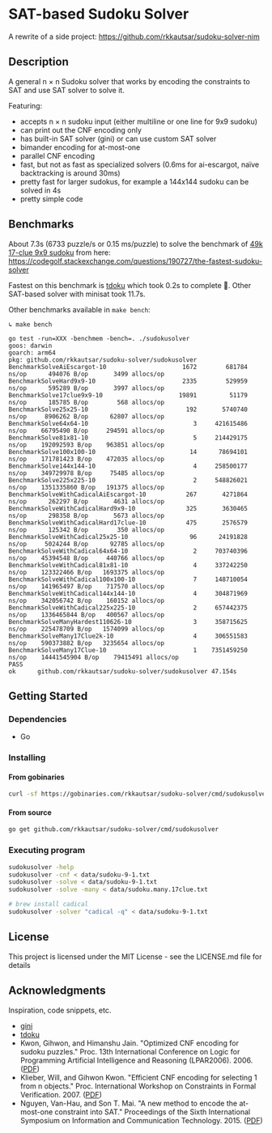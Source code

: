 # SAT-based Sudoku Solver

A rewrite of a side project: https://github.com/rkkautsar/sudoku-solver-nim

## Description

A general n &times; n Sudoku solver that works by encoding the constraints to SAT and use SAT solver to solve it.

Featuring:

- accepts n &times; n sudoku input (either multiline or one line for 9x9 sudoku)
- can print out the CNF encoding only
- has built-in SAT solver (gini) or can use custom SAT solver
- bimander encoding for at-most-one
- parallel CNF encoding
- fast, but not as fast as specialized solvers (0.6ms for ai-escargot, naïve backtracking is around 30ms)
- pretty fast for larger sudokus, for example a 144x144 sudoku can be solved in 4s
- pretty simple code

## Benchmarks

About 7.3s (6733 puzzle/s or 0.15 ms/puzzle) to solve the benchmark of [49k 17-clue 9x9 sudoku](data/sudoku.many.17clue.txt) from here: https://codegolf.stackexchange.com/questions/190727/the-fastest-sudoku-solver

Fastest on this benchmark is [tdoku](https://www.github.com/t-dillon/tdoku) which took 0.2s to complete :rocket:. Other SAT-based solver with minisat took 11.7s.

Other benchmarks available in `make bench`:

```
↳ make bench

go test -run=XXX -benchmem -bench=. ./sudokusolver
goos: darwin
goarch: arm64
pkg: github.com/rkkautsar/sudoku-solver/sudokusolver
BenchmarkSolveAiEscargot-10               	    1672	    681784 ns/op	  494076 B/op	    3499 allocs/op
BenchmarkSolveHard9x9-10                  	    2335	    529959 ns/op	  595289 B/op	    3997 allocs/op
BenchmarkSolve17clue9x9-10                	   19891	     51179 ns/op	  185785 B/op	     568 allocs/op
BenchmarkSolve25x25-10                    	     192	   5740740 ns/op	 8906262 B/op	   62807 allocs/op
BenchmarkSolve64x64-10                    	       3	 421615486 ns/op	66795490 B/op	  294591 allocs/op
BenchmarkSolve81x81-10                    	       5	 214429175 ns/op	192092593 B/op	  963851 allocs/op
BenchmarkSolve100x100-10                  	      14	  78694101 ns/op	171781423 B/op	  472035 allocs/op
BenchmarkSolve144x144-10                  	       4	 258500177 ns/op	349729978 B/op	   75485 allocs/op
BenchmarkSolve225x225-10                  	       2	 548826021 ns/op	1351335860 B/op	  191375 allocs/op
BenchmarkSolveWithCadicalAiEscargot-10    	     267	   4271864 ns/op	  262297 B/op	    4631 allocs/op
BenchmarkSolveWithCadicalHard9x9-10       	     325	   3630465 ns/op	  298358 B/op	    5673 allocs/op
BenchmarkSolveWithCadicalHard17clue-10    	     475	   2576579 ns/op	  125342 B/op	     350 allocs/op
BenchmarkSolveWithCadical25x25-10         	      96	  24191828 ns/op	 5024244 B/op	   92785 allocs/op
BenchmarkSolveWithCadical64x64-10         	       2	 703740396 ns/op	45394548 B/op	  440766 allocs/op
BenchmarkSolveWithCadical81x81-10         	       4	 337242250 ns/op	123322466 B/op	 1693375 allocs/op
BenchmarkSolveWithCadical100x100-10       	       7	 148710054 ns/op	141965497 B/op	  717570 allocs/op
BenchmarkSolveWithCadical144x144-10       	       4	 304871969 ns/op	342056742 B/op	  160152 allocs/op
BenchmarkSolveWithCadical225x225-10       	       2	 657442375 ns/op	1336465844 B/op	  400567 allocs/op
BenchmarkSolveManyHardest110626-10        	       3	 358715625 ns/op	225478709 B/op	 1574099 allocs/op
BenchmarkSolveMany17Clue2k-10             	       4	 306551583 ns/op	590373882 B/op	 3235654 allocs/op
BenchmarkSolveMany17Clue-10               	       1	7351459250 ns/op	14441545904 B/op	79415491 allocs/op
PASS
ok  	github.com/rkkautsar/sudoku-solver/sudokusolver	47.154s
```

## Getting Started

### Dependencies

- Go

### Installing

#### From gobinaries

```sh
curl -sf https://gobinaries.com/rkkautsar/sudoku-solver/cmd/sudokusolver | sh
```

#### From source

```sh
go get github.com/rkkautsar/sudoku-solver/cmd/sudokusolver
```

### Executing program

```sh
sudokusolver -help
sudokusolver -cnf < data/sudoku-9-1.txt
sudokusolver -solve < data/sudoku-9-1.txt
sudokusolver -solve -many < data/sudoku.many.17clue.txt

# brew install cadical
sudokusolver -solver "cadical -q" < data/sudoku-9-1.txt
```

## License

This project is licensed under the MIT License - see the LICENSE.md file for details

## Acknowledgments

Inspiration, code snippets, etc.

- [gini](https://github.com/irifrance/gini)
- [tdoku](https://github.com/t-dillon/tdoku)
- Kwon, Gihwon, and Himanshu Jain. "Optimized CNF encoding for sudoku puzzles." Proc. 13th International Conference on Logic for Programming Artificial Intelligence and Reasoning (LPAR2006). 2006. ([PDF](http://www.cs.cmu.edu/~hjain/papers/sudoku-as-SAT.pdf))
- Klieber, Will, and Gihwon Kwon. "Efficient CNF encoding for selecting 1 from n objects." Proc. International Workshop on Constraints in Formal Verification. 2007. ([PDF](https://www.cs.cmu.edu/~wklieber/papers/2007_efficient-cnf-encoding-for-selecting-1.pdf))
- Nguyen, Van-Hau, and Son T. Mai. "A new method to encode the at-most-one constraint into SAT." Proceedings of the Sixth International Symposium on Information and Communication Technology. 2015. ([PDF](https://www.researchgate.net/profile/Van-Hau-Nguyen/publication/301455290_A_New_Method_to_Encode_the_At-Most-One_Constraint_into_SAT/links/5d2bfbaba6fdcc2462e0e269/A-New-Method-to-Encode-the-At-Most-One-Constraint-into-SAT.pdf))
